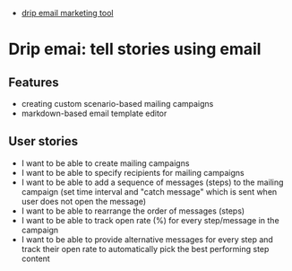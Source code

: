 * [drip email marketing tool](https://github.com/maciejjankowski/2019/wiki/How-to-build-drip-email-marketing-tool)

# Drip emai: tell stories using email

## Features
* creating custom scenario-based mailing campaigns 
* markdown-based email template editor

## User stories
* I want to be able to create mailing campaigns
* I want to be able to specify recipients for mailing campaigns
* I want to be able to add a sequence of messages (steps) to the mailing campaign (set time interval and "catch message" which is sent when user does not open the message)
* I want to be able to rearrange the order of messages (steps)
* I want to be able to track open rate (%) for every step/message in the campaign
* I want to be able to provide alternative messages for every step and track their open rate to automatically pick the best performing step content
